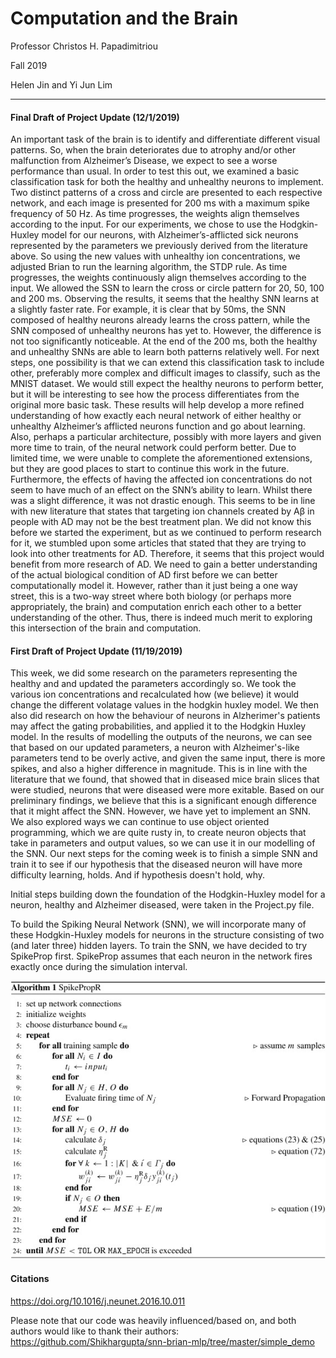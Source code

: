 # Computation and the Brain

Professor Christos H. Papadimitriou

Fall 2019

Helen Jin and Yi Jun Lim

------
#### Final Draft of Project Update (12/1/2019)
An important task of the brain is to identify and differentiate different visual patterns. So, when the brain deteriorates due to atrophy and/or other malfunction from Alzheimer’s Disease, we expect to see a worse performance than usual. 
In order to test this out, we examined a basic classification task for both the healthy and unhealthy neurons to implement. Two distinct patterns of a cross and circle are presented to each respective network, and each image is presented for 200 ms with a maximum spike frequency of 50 Hz. As time progresses, the weights align themselves according to the input. For our experiments, we chose to use the Hodgkin-Huxley model for our neurons, with Alzheimer’s-afflicted sick neurons represented by the parameters we previously derived from the literature above. So using the new values with unhealthy ion concentrations, we adjusted Brian to run the learning algorithm, the STDP rule. As time progresses, the weights continuously align themselves according to the input. 
We allowed the SSN to learn the cross or circle pattern for 20, 50, 100 and 200 ms. Observing the results, it seems that the healthy SNN learns at a slightly faster rate. For example, it is clear that by 50ms, the SNN composed of healthy neurons already learns the cross pattern, while the SNN composed of unhealthy neurons has yet to. However, the difference is not too significantly noticeable. At the end of the 200 ms, both the healthy and unhealthy SNNs are able to learn both patterns relatively well.
For next steps, one possibility is that we can extend this classification task to include other, preferably more complex and difficult images to classify, such as the MNIST dataset. We would still expect the healthy neurons to perform better, but it will be interesting to see how the process differentiates from the original more basic task. These results will help develop a more refined understanding of how exactly each neural network of either healthy or unhealthy Alzheimer’s afflicted neurons function and go about learning. Also, perhaps a particular architecture, possibly with more layers and given more time to train, of the neural network could perform better. Due to limited time, we were unable to complete the aforementioned extensions, but they are good places to start to continue this work in the future. 
Furthermore, the effects of having the affected ion concentrations do not seem to have much of an effect on the SNN’s ability to learn. Whilst there was a slight difference, it was not drastic enough. This seems to be in line with new literature that states that targeting ion channels created by Aβ in people with AD may not be the best treatment plan. We did not know this before we started the experiment, but as we continued to perform research for it, we stumbled upon some articles that stated that they are trying to look into other treatments for AD. Therefore, it seems that this project would benefit from more research of AD. We need to gain a better understanding of the actual biological condition of AD first before we can better computationally model it. However, rather than it just being a one way street, this is a two-way street where both biology (or perhaps more appropriately, the brain) and computation enrich each other to a better understanding of the other. Thus, there is indeed much merit to exploring this intersection of the brain and computation.


#### First Draft of Project Update (11/19/2019)

This week, we did some research on the parameters representing the healthy and 
and updated the parameters accordingly so. We took the various ion concentrations and recalculated how (we believe) it would change the different volatage values in the hodgkin huxley model. We then also did research on how the behaviour of neurons in Alzherimer's patients may affect the gating probabilities, and applied it to the Hodgkin Huxley model. In the results of modelling the outputs of the neurons, we can see that based on our updated parameters, a neuron with Alzheimer's-like parameters tend to be overly active, and given the same input, there is more spikes, and also a higher difference in magnitude. This is in line with the literature that we found, that showed that in diseased mice brain slices that were studied, neurons that were diseased were more exitable. Based on our preliminary findings, we believe that this is a significant enough difference that it might affect the SNN. However, we have yet to implement an SNN. We also explored ways we can continue to use object oriented programming, which we are quite rusty in, to create neuron objects that take in parameters and output values, so we can use it in our modelling of the SNN. Our next steps for the coming week is to finish a simple SNN and train it to see if our hypothesis that the diseased neuron will have more difficulty learning, holds. And if hypothesis doesn't hold, why.


Initial steps building down the foundation of the Hodgkin-Huxley model for a neuron, healthy and Alzheimer diseased, were taken in the Project.py file. 

To build the Spiking Neural Network (SNN), we will incorporate many of these Hodgkin-Huxley models for neurons in the structure consisting of two (and later three) hidden layers. To train the SNN, we have decided to try SpikeProp first. SpikeProp assumes that each neuron in the network fires exactly once during the simulation interval. 

![A sequential step](spikeprop.jpg?raw=true "Spike Propagation")


#### Citations
<https://doi.org/10.1016/j.neunet.2016.10.011>

Please note that our code was heavily influenced/based on, and both authors would like to thank their authors:
<https://github.com/Shikhargupta/snn-brian-mlp/tree/master/simple_demo>





